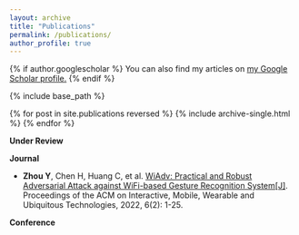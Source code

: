 ```yaml
---
layout: archive
title: "Publications"
permalink: /publications/
author_profile: true
---
```


{% if author.googlescholar %}
  You can also find my articles on <u><a href="{{author.googlescholar}}">my Google Scholar profile</a>.</u>
{% endif %}

{% include base_path %}

{% for post in site.publications reversed %}
  {% include archive-single.html %}
{% endfor %}

**Under Review**


**Journal**
- **Zhou Y**, Chen H, Huang C, et al. [WiAdv: Practical and Robust Adversarial Attack against WiFi-based Gesture Recognition System\[J\]](https://dl.acm.org/doi/abs/10.1145/3534618). Proceedings of the ACM on Interactive, Mobile, Wearable and Ubiquitous Technologies, 2022, 6(2): 1-25.


**Conference**



